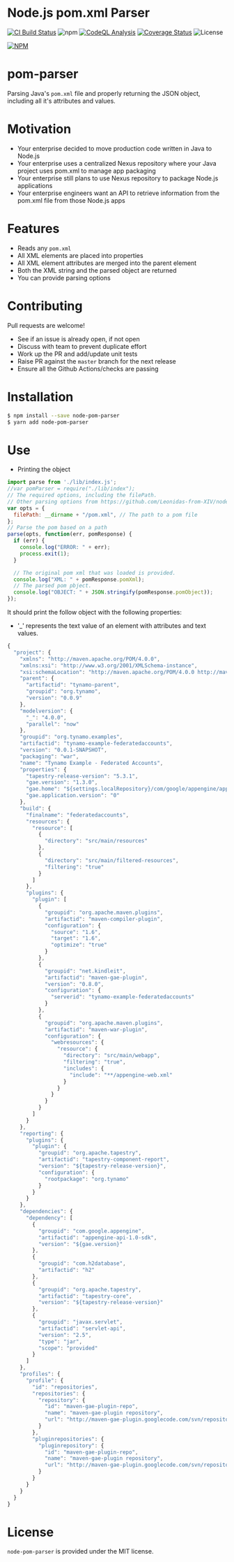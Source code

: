 # Node.js pom.xml Parser

[![CI Build Status](https://github.com/intuit/node-pom-parser/actions/workflows/unit-tests.yml/badge.svg?branch=master)](https://github.com/intuit/node-pom-parser/actions/workflows/unit-tests.yml)
![npm](https://img.shields.io/npm/v/node-pom-parser)
[![CodeQL Analysis](https://github.com/intuit/node-pom-parser/actions/workflows/codeql.yml/badge.svg?branch=master)](https://github.com/intuit/node-pom-parser/actions/workflows/codeql.yml)
[![Coverage Status](https://coveralls.io/repos/intuit/node-pom-parser/badge.svg?branch=master&service=github)](https://coveralls.io/github/intuit/node-pom-parser?branch=master) 
![License](https://img.shields.io/github/license/intuit/node-pom-parser)

[![NPM](https://nodei.co/npm/pom-parser.png?downloads=true&downloadRank=true&stars=true)](https://nodei.co/npm/pom-parser/)

# pom-parser

Parsing Java's `pom.xml` file and properly returning the JSON object, including all it's attributes and values.

# Motivation

* Your enterprise decided to move production code written in Java to Node.js
* Your enterprise uses a centralized Nexus repository where your Java project uses pom.xml to manage app packaging
* Your enterprise still plans to use Nexus repository to package Node.js applications
* Your enterprise engineers want an API to retrieve information from the pom.xml file from those Node.js apps

# Features

* Reads any `pom.xml`
* All XML elements are placed into properties
* All XML element attributes are merged into the parent element
* Both the XML string and the parsed object are returned
* You can provide parsing options

# Contributing

Pull requests are welcome!

* See if an issue is already open, if not open
* Discuss with team to prevent duplicate effort
* Work up the PR and add/update unit tests
* Raise PR against the `master` branch for the next release
* Ensure all the Github Actions/checks are passing

# Installation

```sh
$ npm install --save node-pom-parser
$ yarn add node-pom-parser
```

# Use

* Printing the object

```js
import parse from './lib/index.js';
//var pomParser = require("./lib/index");
// The required options, including the filePath.
// Other parsing options from https://github.com/Leonidas-from-XIV/node-xml2js#options
var opts = {
  filePath: __dirname + "/pom.xml", // The path to a pom file
};
// Parse the pom based on a path
parse(opts, function(err, pomResponse) {
  if (err) {
    console.log("ERROR: " + err);
    process.exit(1);
  }

  // The original pom xml that was loaded is provided.
  console.log("XML: " + pomResponse.pomXml);
  // The parsed pom pbject.
  console.log("OBJECT: " + JSON.stringify(pomResponse.pomObject));
});
```
It should print the follow object with the following properties:

* '_' represents the text value of an element with attributes and text values.

```js
{
  "project": {
    "xmlns": "http://maven.apache.org/POM/4.0.0",
    "xmlns:xsi": "http://www.w3.org/2001/XMLSchema-instance",
    "xsi:schemaLocation": "http://maven.apache.org/POM/4.0.0 http://maven.apache.org/maven-v4_0_0.xsd",
    "parent": {
      "artifactid": "tynamo-parent",
      "groupid": "org.tynamo",
      "version": "0.0.9"
    },
    "modelversion": {
      "_": "4.0.0",
      "parallel": "now"
    },
    "groupid": "org.tynamo.examples",
    "artifactid": "tynamo-example-federatedaccounts",
    "version": "0.0.1-SNAPSHOT",
    "packaging": "war",
    "name": "Tynamo Example - Federated Accounts",
    "properties": {
      "tapestry-release-version": "5.3.1",
      "gae.version": "1.3.0",
      "gae.home": "${settings.localRepository}/com/google/appengine/appengine-api-1.0-sdk/${gae.version}/appengine-java-sdk-${gae.version}",
      "gae.application.version": "0"
    },
    "build": {
      "finalname": "federatedaccounts",
      "resources": {
        "resource": [
          {
            "directory": "src/main/resources"
          },
          {
            "directory": "src/main/filtered-resources",
            "filtering": "true"
          }
        ]
      },
      "plugins": {
        "plugin": [
          {
            "groupid": "org.apache.maven.plugins",
            "artifactid": "maven-compiler-plugin",
            "configuration": {
              "source": "1.6",
              "target": "1.6",
              "optimize": "true"
            }
          },
          {
            "groupid": "net.kindleit",
            "artifactid": "maven-gae-plugin",
            "version": "0.8.0",
            "configuration": {
              "serverid": "tynamo-example-federatedaccounts"
            }
          },
          {
            "groupid": "org.apache.maven.plugins",
            "artifactid": "maven-war-plugin",
            "configuration": {
              "webresources": {
                "resource": {
                  "directory": "src/main/webapp",
                  "filtering": "true",
                  "includes": {
                    "include": "**/appengine-web.xml"
                  }
                }
              }
            }
          }
        ]
      }
    },
    "reporting": {
      "plugins": {
        "plugin": {
          "groupid": "org.apache.tapestry",
          "artifactid": "tapestry-component-report",
          "version": "${tapestry-release-version}",
          "configuration": {
            "rootpackage": "org.tynamo"
          }
        }
      }
    },
    "dependencies": {
      "dependency": [
        {
          "groupid": "com.google.appengine",
          "artifactid": "appengine-api-1.0-sdk",
          "version": "${gae.version}"
        },
        {
          "groupid": "com.h2database",
          "artifactid": "h2"
        },
        {
          "groupid": "org.apache.tapestry",
          "artifactid": "tapestry-core",
          "version": "${tapestry-release-version}"
        },
        {
          "groupid": "javax.servlet",
          "artifactid": "servlet-api",
          "version": "2.5",
          "type": "jar",
          "scope": "provided"
        }
      ]
    },
    "profiles": {
      "profile": {
        "id": "repositories",
        "repositories": {
          "repository": {
            "id": "maven-gae-plugin-repo",
            "name": "maven-gae-plugin repository",
            "url": "http://maven-gae-plugin.googlecode.com/svn/repository"
          }
        },
        "pluginrepositories": {
          "pluginrepository": {
            "id": "maven-gae-plugin-repo",
            "name": "maven-gae-plugin repository",
            "url": "http://maven-gae-plugin.googlecode.com/svn/repository"
          }
        }
      }
    }
  }
}
```

# License

`node-pom-parser` is provided under the MIT license.
